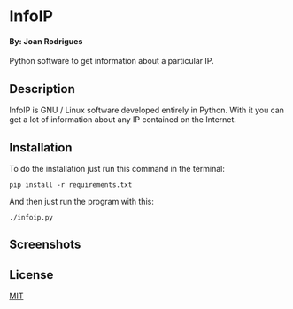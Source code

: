 # InfoIP
#### By: Joan Rodrigues

Python software to get information about a particular IP.

## Description

InfoIP is GNU / Linux software developed entirely in Python. With it you can get a lot of information about any IP contained on the Internet.

## Installation

To do the installation just run this command in the terminal:

~~~
pip install -r requirements.txt
~~~

And then just run the program with this:

~~~
./infoip.py
~~~

## Screenshots

## License

[MIT](https://choosealicense.com/licenses/mit/)